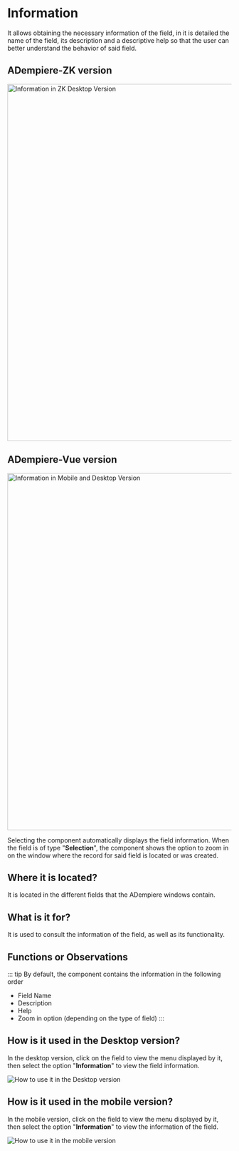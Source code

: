 # Information

It allows obtaining the necessary information of the field, in it is detailed the name of the field, its description and a descriptive help so that the user can better understand the behavior of said field.

## ADempiere-ZK version

<img :src="$withBase('/images/components/information/zk-desktop-version-information.png')" alt="Information in ZK Desktop Version" width="800px">

## ADempiere-Vue version

<img :src="$withBase('/images/components/information/ui-version-information.png')" alt="Information in Mobile and Desktop Version" width="800px">

Selecting the component automatically displays the field information. When the field is of type "**Selection**", the component shows the option to zoom in on the window where the record for said field is located or was created.

## Where it is located?

It is located in the different fields that the ADempiere windows contain.

## What is it for?

It is used to consult the information of the field, as well as its functionality.

## Functions or Observations

::: tip
By default, the component contains the information in the following order

  - Field Name
  - Description
  - Help
  - Zoom in option (depending on the type of field)
:::

## How is it used in the Desktop version?

In the desktop version, click on the field to view the menu displayed by it, then select the option "**Information**" to view the field information.

![How to use it in the Desktop version]('/images/components/information/how-to-use-it-in-the-desktop-version.gif' "How to use it in the Desktop version")

## How is it used in the mobile version?

In the mobile version, click on the field to view the menu displayed by it, then select the option "**Information**" to view the information of the field.

![How to use it in the mobile version]('/images/components/information/how-to-use-it-in-the-mobile-version.gif' "How to use it in the mobile version")